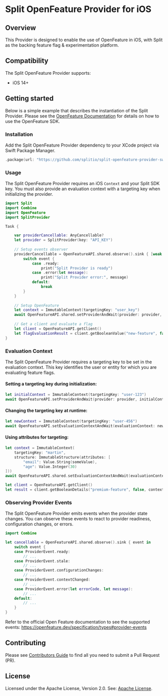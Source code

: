 # Split OpenFeature Provider for iOS

## Overview
This Provider is designed to enable the use of OpenFeature in iOS, with Split as the backing feature flag & experimentation platform.

## Compatibility
The Split OpenFeature Provider supports:
- iOS 14+

## Getting started
Below is a simple example that describes the instantiation of the Split Provider. Please see the [OpenFeature Documentation](https://docs.openfeature.dev/docs/reference/concepts/evaluation-api) for details on how to use the OpenFeature SDK.

### Installation

Add the Split OpenFeature Provider dependency to your XCode project via Swift Package Manager.

```swift
.package(url: "https://github.com/splitio/split-openfeature-provider-swift", from: "1.0.0-rc1")
```

### Usage

The Split OpenFeature Provider requires an iOS `Context` and your Split SDK key. You must also provide an evaluation context with a targeting key when initializing the provider.

```swift
import Split
import Combine
import OpenFeature
import SplitProvider

Task {

    var providerCancellable: AnyCancellable?
    let provider = SplitProvider(key: "API_KEY")
    
    // Setup events observer
    providerCancellable = OpenFeatureAPI.shared.observe().sink { [weak self] event in
        switch event {
            case .ready:
                print("Split Provider is ready")
            case .error(let message):
                print("Split Provider error:", message)
            default:
                break
        }
    }
    
    // Setup OpenFeature
    let context = ImmutableContext(targetingKey: "user_key")
    await OpenFeatureAPI.shared.setProviderAndWait(provider: provider, initialContext: context)
    
    // Get a client and evaluate a flag
    let client = OpenFeatureAPI.getClient()
    let flagEvaluationResult = client.getBooleanValue("new-feature", false)
}
```

### Evaluation Context

The Split OpenFeature Provider requires a targeting key to be set in the evaluation context. This key identifies the user or entity for which you are evaluating feature flags.

#### Setting a targeting key during initialization:

```swift
let initialContext = ImmutableContext(targetingKey: "user-123")
await OpenFeatureAPI.setProviderAndWait(provider: provider, initialContext: initialContext)
```

#### Changing the targeting key at runtime:

```swift
let newContext = ImmutableContext(targetingKey: "user-456")
await OpenFeatureAPI.setEvaluationContextAndWait(evaluationContext: newContext)
```

#### Using attributes for targeting:

```swift
let context = ImmutableContext(
    targetingKey: "martin", 
    structure: ImmutableStructure(attributes: [ 
        "email": Value.String(someValue),
        "age": Value.Integer(30)
]))
await OpenFeatureAPI.shared.setEvaluationContextAndWait(evaluationContext: context)

let client = OpenFeatureAPI.getClient()
let result = client.getBooleanDetails("premium-feature", false, context)
```

### Observing Provider Events

The Split OpenFeature Provider emits events when the provider state changes. You can observe these events to react to provider readiness, configuration changes, or errors.

```swift
import Combine

let cancellable = OpenFeatureAPI.shared.observe().sink { event in
    switch event {
    case ProviderEvent.ready:
        // ...
    case ProviderEvent.stale:
        // ...
    case ProviderEvent.configurationChanges:
        // ...
    case ProviderEvent.contextChanged:
        // ...
    case ProviderEvent.error(let errorCode, let message):
        // ...
    default:
        // ...
    }
}
```

Refer to the official Open Feature documentation to see the supported events: https://openfeature.dev/specification/types#provider-events

## Contributing
Please see [Contributors Guide](CONTRIBUTORS-GUIDE.md) to find all you need to submit a Pull Request (PR).

## License
Licensed under the Apache License, Version 2.0. See: [Apache License](http://www.apache.org/licenses/LICENSE-2.0).
